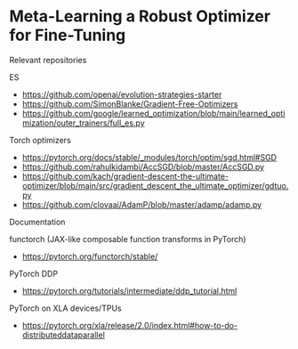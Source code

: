 # Meta-Learning a Robust Optimizer for Fine-Tuning

Relevant repositories

ES
- https://github.com/openai/evolution-strategies-starter
- https://github.com/SimonBlanke/Gradient-Free-Optimizers
- https://github.com/google/learned_optimization/blob/main/learned_optimization/outer_trainers/full_es.py

Torch optimizers
- https://pytorch.org/docs/stable/_modules/torch/optim/sgd.html#SGD
- https://github.com/rahulkidambi/AccSGD/blob/master/AccSGD.py
- https://github.com/kach/gradient-descent-the-ultimate-optimizer/blob/main/src/gradient_descent_the_ultimate_optimizer/gdtuo.py
- https://github.com/clovaai/AdamP/blob/master/adamp/adamp.py

Documentation

functorch (JAX-like composable function transforms in PyTorch)
- https://pytorch.org/functorch/stable/

PyTorch DDP
- https://pytorch.org/tutorials/intermediate/ddp_tutorial.html

PyTorch on XLA devices/TPUs
- https://pytorch.org/xla/release/2.0/index.html#how-to-do-distributeddataparallel
